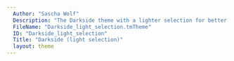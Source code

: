 ```yaml
---
  Author: "Sascha Wolf"
  Description: "The Darkside theme with a lighter selection for better readablility."
  FileName: "Darkside_light_selection.tmTheme"
  ID: "Darkside_light_selection"
  Title: "Darkside (light selection)"
  layout: theme
---
```

  